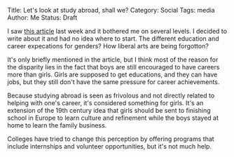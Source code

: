 Title: Let's look at study abroad, shall we?
Category: Social
Tags: media
Author: Me
Status: Draft

I saw [this article](https://www.washingtonpost.com/blogs/answer-sheet/wp/2015/10/09/why-do-more-u-s-women-study-abroad-than-men/?tid=sm_tw) last week and it bothered me on several levels. I decided to write about it and had no idea where to start. The different education and career expecations for genders? How liberal arts are being forgotton? 

It's only briefly mentioned in the article, but I think most of the reason for the disparity lies in the fact that boys are still encouraged to have careers more than girls. Girls are supposed to get educations, and they can have jobs, but they still don't have the same pressure for career achievements.

Because studying abroad is seen as frivolous and not directly related to helping with one's career, it's considered something for girls.  It's an extension of the 19th century idea that girls should be sent to finishing school in Europe to learn culture and refinement while the boys stayed at home to learn the family business.

Colleges have tried to change this perception by offering programs that include internships and volunteer opportunities, but it's not much help. 



